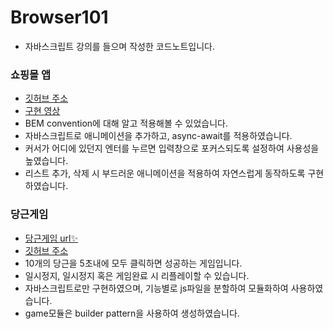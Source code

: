 # Browser101
- 자바스크립트 강의를 들으며 작성한 코드노트입니다.

### 쇼핑몰 앱
- [깃허브 주소](https://github.com/Hong-been/Browser101/tree/WebAPI/DOM/shopping-list)
- [구현 영상](https://sulfuric-lunge-ed9.notion.site/Shopping-List-561008354b2d421eb09451c170af42f5)
- BEM convention에 대해 알고 적용해볼 수 있었습니다.
- 자바스크립트로 애니메이션을 추가하고, async-await를 적용하였습니다.
- 커서가 어디에 있던지 엔터를 누르면 입력창으로 포커스되도록 설정하여 사용성을 높였습니다.
- 리스트 추가, 삭제 시 부드러운 애니메이션을 적용하여 자연스럽게 동작하도록 구현하였습니다.


### 당근게임
- [당근게임 url✨](https://hong-been.github.io/Browser101/)
- [깃허브 주소](https://github.com/Hong-been/Browser101/tree/carrot)
- 10개의 당근을 5초내에 모두 클릭하면 성공하는 게임입니다.
- 일시정지, 일시정지 혹은 게임완료 시 리플레이할 수 있습니다.
- 자바스크립트로만 구현하였으며, 기능별로 js파일을 분할하여 모듈화하여 사용하였습니다.
- game모듈은 builder pattern을 사용하여 생성하였습니다.

